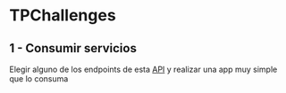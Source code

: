 # TPChallenges

## 1 - Consumir servicios

Elegir alguno de los endpoints de esta [API](https://www.themoviedb.org/) y realizar una app muy simple que lo consuma
